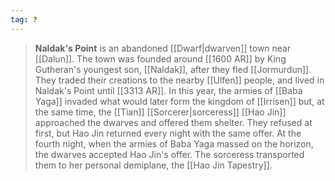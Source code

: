 ```yaml
---
tag: ❓
---
```

> **Naldak's Point** is an abandoned [[Dwarf|dwarven]] town near [[Dalun]]. The town was founded around [[1600 AR]] by King Gutheran's youngest son, [[Naldak]], after they fled [[Jormurdun]]. They traded their creations to the nearby [[Ulfen]] people, and lived in Naldak's Point until [[3313 AR]]. In this year, the armies of [[Baba Yaga]] invaded what would later form the kingdom of [[Irrisen]] but, at the same time, the [[Tian]] [[Sorcerer|sorceress]] [[Hao Jin]] approached the dwarves and offered them shelter. They refused at first, but Hao Jin returned every night with the same offer. At the fourth night, when the armies of Baba Yaga massed on the horizon, the dwarves accepted Hao Jin's offer. The sorceress transported them to her personal demiplane, the [[Hao Jin Tapestry]].








